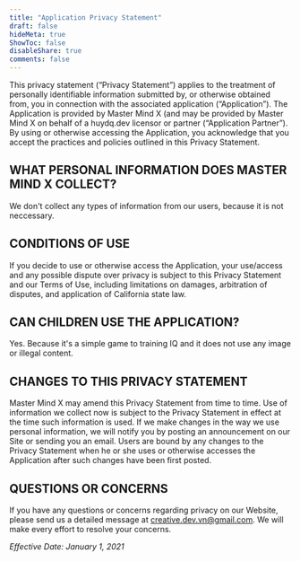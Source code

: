 ```yaml
---
title: "Application Privacy Statement"
draft: false
hideMeta: true
ShowToc: false
disableShare: true
comments: false
---
```


This privacy statement (“Privacy Statement”) applies to the treatment
of personally identifiable information submitted by, or otherwise
obtained from, you in connection with the associated application
(“Application”). The Application is provided by Master Mind X (and may be
provided by Master Mind X on behalf of a huydq.dev licensor or partner
(“Application Partner”). By using or otherwise accessing the
Application, you acknowledge that you accept the practices and
policies outlined in this Privacy Statement.

## WHAT PERSONAL INFORMATION DOES MASTER MIND X COLLECT?

We don't collect any types of information from our users, because it is not neccessary.

## CONDITIONS OF USE

If you decide to use or otherwise access the Application, your
use/access and any possible dispute over privacy is subject to this
Privacy Statement and our Terms of Use, including limitations on
damages, arbitration of disputes, and application of California state
law.

## CAN CHILDREN USE THE APPLICATION?

Yes. Because it's a simple game to training IQ and it does not use any image or illegal content.

## CHANGES TO THIS PRIVACY STATEMENT

Master Mind X may amend this Privacy Statement from time to time. Use of
information we collect now is subject to the Privacy Statement in
effect at the time such information is used. If we make changes in the
way we use personal information, we will notify you by posting an
announcement on our Site or sending you an email. Users are bound by
any changes to the Privacy Statement when he or she uses or otherwise
accesses the Application after such changes have been first posted.

## QUESTIONS OR CONCERNS

If you have any questions or concerns regarding privacy on our
Website, please send us a detailed message at creative.dev.vn@gmail.com. We
will make every effort to resolve your concerns.

_Effective Date: January 1, 2021_

